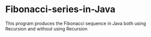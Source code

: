 # Fibonacci-series-in-Java
This program produces the Fibonacci sequence in Java both using Recursion and without using Recursion
